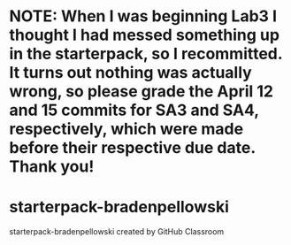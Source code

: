 # NOTE: When I was beginning Lab3 I thought I had messed something up in the starterpack, so I recommitted. It turns out nothing was actually wrong, so please grade the April 12 and 15 commits for SA3 and SA4, respectively, which were made before their respective due date. Thank you!

# starterpack-bradenpellowski
starterpack-bradenpellowski created by GitHub Classroom
